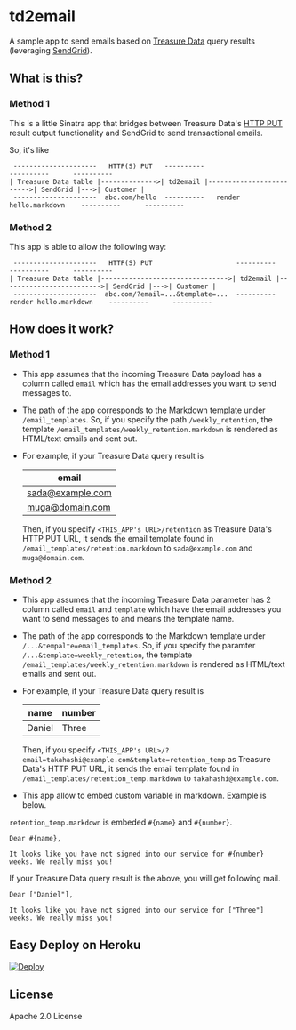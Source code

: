 # td2email

A sample app to send emails based on [Treasure Data](http://www.treasuredata.com) query results (leveraging [SendGrid](http://www.sendgrid.com)).

## What is this?

### Method 1

This is a little Sinatra app that bridges between Treasure Data's [HTTP PUT](http://docs.treasuredata.com/articles/result-into-web) result output functionality and SendGrid to send transactional emails.

So, it's like

```
 ---------------------   HTTP(S) PUT   ----------                            ----------      ----------
| Treasure Data table |-------------->| td2email |------------------------->| SendGrid |--->| Customer |
 ---------------------  abc.com/hello  ----------   render hello.markdown    ----------      ----------
```

### Method 2

This app is able to allow the following way:

```
 ---------------------   HTTP(S) PUT                     ----------                            ----------      ----------
| Treasure Data table |-------------------------------->| td2email |------------------------->| SendGrid |--->| Customer |
 ---------------------  abc.com/?email=...&template=...  ----------   render hello.markdown    ----------      ----------
```

## How does it work?

### Method 1

- This app assumes that the incoming Treasure Data payload has a column called `email` which has the email addresses you want to send messages to.
- The path of the app corresponds to the Markdown template under `/email_templates`. So, if you specify the path `/weekly_retention`, the template `/email_templates/weekly_retention.markdown` is rendered as HTML/text emails and sent out.
- For example, if your Treasure Data query result is

    |email|
    |----|
    |sada@example.com|
    |muga@domain.com|

    Then, if you specify `<THIS_APP's URL>/retention` as Treasure Data's HTTP PUT URL, it sends the email template found in `/email_templates/retention.markdown` to `sada@example.com` and `muga@domain.com`.

### Method 2

- This app assumes that the incoming Treasure Data parameter has 2 column called `email` and `template` which have the email addresses you want to send messages to and means the template name.
- The path of the app corresponds to the Markdown template under `/...&tempalte=email_templates`. So, if you specify the paramter `/...&template=weekly_retention`, the template `/email_templates/weekly_retention.markdown` is rendered as HTML/text emails and sent out.
- For example, if your Treasure Data query result is

    |name|number|
    |----|----|
    |Daniel|Three|

    Then, if you specify `<THIS_APP's URL>/?email=takahashi@example.com&template=retention_temp` as Treasure Data's HTTP PUT URL, it sends the email template found in `/email_templates/retention_temp.markdown` to `takahashi@example.com`.

- This app allow to embed custom variable in markdown. Example is below.

`retention_temp.markdown` is embeded `#{name}` and `#{number}`.

```
Dear #{name},

It looks like you have not signed into our service for #{number} weeks. We really miss you!

```

If your Treasure Data query result is the above, you will get following mail.

```
Dear ["Daniel"],

It looks like you have not signed into our service for ["Three"] weeks. We really miss you!

```



## Easy Deploy on Heroku

[![Deploy](https://www.herokucdn.com/deploy/button.png)](https://heroku.com/deploy)

## License

Apache 2.0 License
